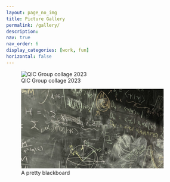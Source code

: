 ```yaml
---
layout: page_no_img
title: Picture Gallery
permalink: /gallery/
description: 
nav: true
nav_order: 6
display_categories: [work, fun]
horizontal: false
---
```


<figure>
  <img src="../assets/img/gallery/group.png" alt="QIC Group collage 2023" style="max-width: 90%; height: auto;">
  <figcaption>QIC Group collage 2023</figcaption>
</figure>



<figure>
  <img src="../assets/img/gallery/Blackboard-QIC-1152x648.jpg" alt="A pretty blackboard" style="max-width: 90%; height: auto;">
  <figcaption>A pretty blackboard</figcaption>
</figure>